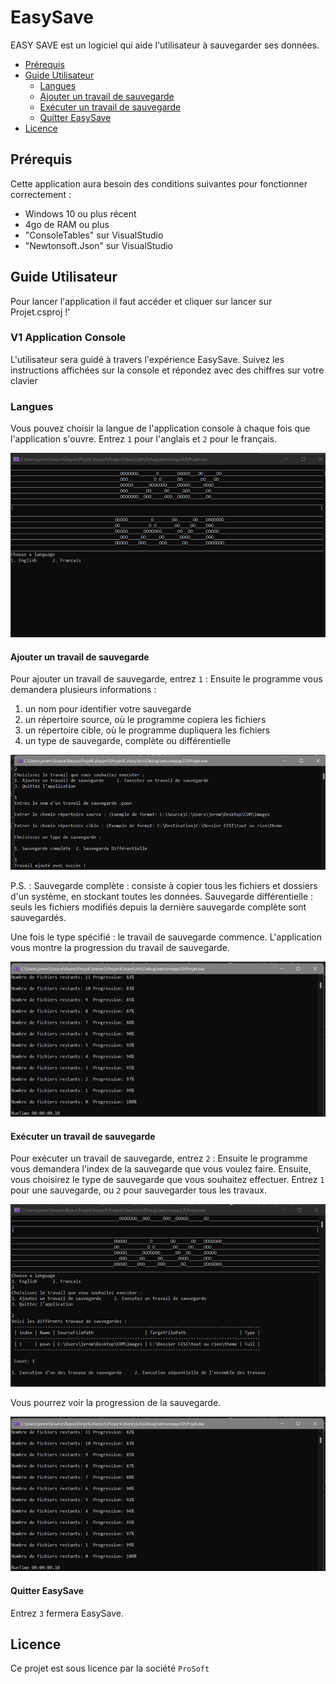 # EasySave

EASY SAVE est un logiciel qui aide l'utilisateur à sauvegarder ses données.

- <a href="#prérequis">Prérequis</a> 
- <a href="#guide-utilisateur">Guide Utilisateur</a>
  - <a href="#langues">Langues</a>
  - <a href="#ajouter-un-travail-de-sauvegarde">Ajouter un travail de sauvegarde</a>
  - <a href="#exécuter-un-travail-de-sauvegarde">Exécuter un travail de sauvegarde</a>
  - <a href="#quitter-easysave">Quitter EasySave</a>
- <a href="#licence">Licence</a> 



 
## Prérequis

Cette application aura besoin des conditions suivantes pour fonctionner correctement :
 - Windows 10 ou plus récent
 - 4go de RAM ou plus
 - "ConsoleTables" sur VisualStudio 
 - "Newtonsoft.Json" sur VisualStudio 


## Guide Utilisateur

Pour lancer l'application il faut accéder et cliquer sur lancer sur Projet.csproj !'

### V1 Application Console

L'utilisateur sera guidé à travers l'expérience EasySave. Suivez les instructions affichées sur la console et répondez avec des chiffres sur votre clavier

### Langues

Vous pouvez choisir la langue de l'application console à chaque fois que l'application s'ouvre. Entrez ``1`` pour l'anglais et ``2`` pour le français.

![language](https://github.com/Zoradik/ProjetCsharp/blob/develop/ProjectCsharp/Images/language.png)

#### Ajouter un travail de sauvegarde

Pour ajouter un travail de sauvegarde, entrez ``1`` :
Ensuite le programme vous demandera plusieurs informations :
   1. un nom pour identifier votre sauvegarde
   2. un répertoire source, où le programme copiera les fichiers
   3. un répertoire cible, où le programme dupliquera les fichiers
   4. un type de sauvegarde, complète ou différentielle

![add](https://github.com/Zoradik/ProjetCsharp/blob/develop/ProjectCsharp/Images/add.png)

P.S. : 
Sauvegarde complète : consiste à copier tous les fichiers et dossiers d'un système, en stockant toutes les données.
Sauvegarde différentielle : seuls les fichiers modifiés depuis la dernière sauvegarde complète sont sauvegardés.

Une fois le type spécifié : le travail de sauvegarde commence. L'application vous montre la progression du travail de sauvegarde.

![progess](https://github.com/Zoradik/ProjetCsharp/blob/develop/ProjectCsharp/Images/progress.png)

#### Exécuter un travail de sauvegarde

Pour exécuter un travail de sauvegarde, entrez ``2`` :
Ensuite le programme vous demandera l'index de la sauvegarde que vous voulez faire.
Ensuite, vous choisirez le type de sauvegarde que vous souhaitez effectuer. 
Entrez ``1`` pour une sauvegarde, ou ``2`` pour sauvegarder tous les travaux.

![execute](https://github.com/Zoradik/ProjetCsharp/blob/develop/ProjectCsharp/Images/execute.png)

Vous pourrez voir la progression de la sauvegarde.

![progess](https://github.com/Zoradik/ProjetCsharp/blob/develop/ProjectCsharp/Images/progress.png)


#### Quitter EasySave

Entrez ``3`` fermera EasySave.

## Licence

Ce projet est sous licence par la société ``ProSoft``

